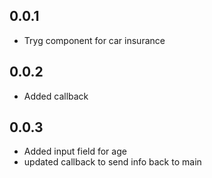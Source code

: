 ## 0.0.1

- Tryg component for car insurance

## 0.0.2

- Added callback

## 0.0.3
- Added input field for age
- updated callback to send info back to main